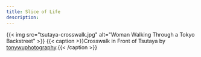 ```yaml
---
title: Slice of Life
description:
---
```

{{< img src="tsutaya-crosswalk.jpg" alt="Woman Walking Through a Tokyo Backstreet" >}}
{{< caption >}}Crosswalk in Front of Tsutaya by [tonywuphotography](https://pixabay.com/photos/transportation-traffic-building-5161070/).{{< /caption >}}